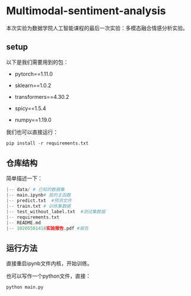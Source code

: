 # Multimodal-sentiment-analysis

本次实验为数据学院人工智能课程的最后一次实验：多模态融合情感分析实验。

## setup

以下是我们需要用到的包：

- pytorch==1.11.0
 
- sklearn==1.0.2
 
- transformers==4.30.2
 
- spicy==1.5.4
 
- numpy==1.19.0

我们也可以直接运行：

```python
pip install -r requirements.txt
```
## 仓库结构    

简单描述一下：

```python
|-- data/ # 已知的数据集
|-- main.ipynb# 我的主函数
|-- predict.txt  #预测文件
|-- train.txt # 训练集数据
|-- test_without_label.txt  #测试集数据
|-- requirements.txt 
|-- README.md
|-- 10205501418实验报告.pdf #报告
```

## 运行方法   

直接重启ipynb文件内核，开始训练。   

也可以写作一个python文件，直接：

```python
python main.py 
```
  
  
